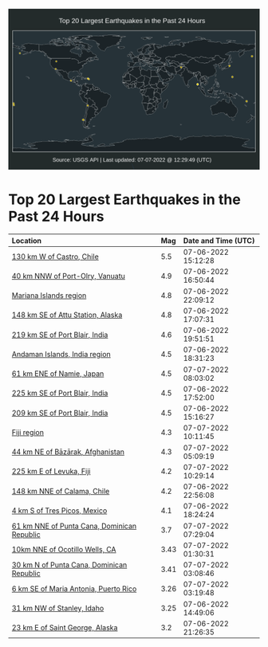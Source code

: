 ![Map](./map.png)

# Top 20 Largest Earthquakes in the Past 24 Hours

| Location | Mag | Date and Time (UTC) |
|:---|:---|:---|
| [130 km W of Castro, Chile](https://earthquake.usgs.gov/earthquakes/eventpage/us6000i09s) | 5.5 | 07-06-2022 15:12:28 |
| [40 km NNW of Port-Olry, Vanuatu](https://earthquake.usgs.gov/earthquakes/eventpage/us6000i0b8) | 4.9 | 07-06-2022 16:50:44 |
| [Mariana Islands region](https://earthquake.usgs.gov/earthquakes/eventpage/us6000i0dw) | 4.8 | 07-06-2022 22:09:12 |
| [148 km SE of Attu Station, Alaska](https://earthquake.usgs.gov/earthquakes/eventpage/us6000i0bb) | 4.8 | 07-06-2022 17:07:31 |
| [219 km SE of Port Blair, India](https://earthquake.usgs.gov/earthquakes/eventpage/us6000i0cv) | 4.6 | 07-06-2022 19:51:51 |
| [Andaman Islands, India region](https://earthquake.usgs.gov/earthquakes/eventpage/us6000i0bz) | 4.5 | 07-06-2022 18:31:23 |
| [61 km ENE of Namie, Japan](https://earthquake.usgs.gov/earthquakes/eventpage/us6000i0h8) | 4.5 | 07-07-2022 08:03:02 |
| [225 km SE of Port Blair, India](https://earthquake.usgs.gov/earthquakes/eventpage/us6000i0bw) | 4.5 | 07-06-2022 17:52:00 |
| [209 km SE of Port Blair, India](https://earthquake.usgs.gov/earthquakes/eventpage/us6000i09u) | 4.5 | 07-06-2022 15:16:27 |
| [Fiji region](https://earthquake.usgs.gov/earthquakes/eventpage/us6000i0i3) | 4.3 | 07-07-2022 10:11:45 |
| [44 km NE of Bāzārak, Afghanistan](https://earthquake.usgs.gov/earthquakes/eventpage/us6000i0gh) | 4.3 | 07-07-2022 05:09:19 |
| [225 km E of Levuka, Fiji](https://earthquake.usgs.gov/earthquakes/eventpage/us6000i0i5) | 4.2 | 07-07-2022 10:29:14 |
| [148 km NNE of Calama, Chile](https://earthquake.usgs.gov/earthquakes/eventpage/us6000i0e6) | 4.2 | 07-06-2022 22:56:08 |
| [4 km S of Tres Picos, Mexico](https://earthquake.usgs.gov/earthquakes/eventpage/us6000i0bv) | 4.1 | 07-06-2022 18:24:24 |
| [61 km NNE of Punta Cana, Dominican Republic](https://earthquake.usgs.gov/earthquakes/eventpage/pr2022188001) | 3.7 | 07-07-2022 07:29:04 |
| [10km NNE of Ocotillo Wells, CA](https://earthquake.usgs.gov/earthquakes/eventpage/ci40298688) | 3.43 | 07-07-2022 01:30:31 |
| [30 km N of Punta Cana, Dominican Republic](https://earthquake.usgs.gov/earthquakes/eventpage/pr71357848) | 3.41 | 07-07-2022 03:08:46 |
| [6 km SE of Maria Antonia, Puerto Rico](https://earthquake.usgs.gov/earthquakes/eventpage/pr2022188000) | 3.26 | 07-07-2022 03:19:48 |
| [31 km NW of Stanley, Idaho](https://earthquake.usgs.gov/earthquakes/eventpage/mb80550669) | 3.25 | 07-06-2022 14:49:06 |
| [23 km E of Saint George, Alaska](https://earthquake.usgs.gov/earthquakes/eventpage/us6000i0dk) | 3.2 | 07-06-2022 21:26:35 |
